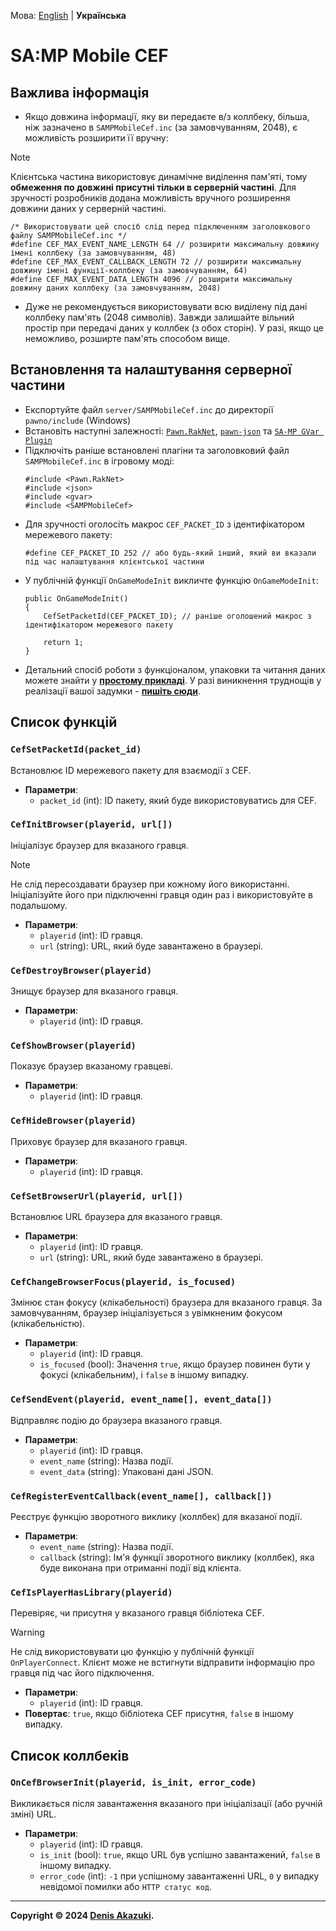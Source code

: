 Мова: [English](../en/server.md) | **Українська**

# SA:MP Mobile CEF

## Важлива інформація
- Якщо довжина інформації, яку ви передаєте в/з коллбеку, більша, ніж зазначено в `SAMPMobileCef.inc` (за замовчуванням, 2048), є можливість розширити її вручну:
> [!NOTE]
> Клієнтська частина використовує динамічне виділення пам'яті, тому **обмеження по довжині присутні тільки в серверній частині**. Для зручності розробників додана можливість вручного розширення довжини даних у серверній частині.
```pawn
/* Використовувати цей спосіб слід перед підключенням заголовкового файлу SAMPMobileCef.inc */
#define CEF_MAX_EVENT_NAME_LENGTH 64 // розширити максимальну довжину імені коллбеку (за замовчуванням, 48)
#define CEF_MAX_EVENT_CALLBACK_LENGTH 72 // розширити максимальну довжину імені функції-коллбеку (за замовчуванням, 64)
#define CEF_MAX_EVENT_DATA_LENGTH 4096 // розширити максимальну довжину даних коллбеку (за замовчуванням, 2048)
```
- Дуже не рекомендується використовувати всю виділену під дані коллбеку пам'ять (2048 символів). Завжди залишайте вільний простір при передачі даних у коллбек (з обох сторін). У разі, якщо це неможливо, розширте пам'ять способом вище.

## Встановлення та налаштування серверної частини
- Експортуйте файл `server/SAMPMobileCef.inc` до директорії `pawno/include` (Windows)
- Встановіть наступні залежності: [`Pawn.RakNet`](https://github.com/katursis/Pawn.RakNet), [`pawn-json`](https://github.com/Southclaws/pawn-json) та [`SA-MP GVar Plugin`](https://github.com/samp-incognito/samp-gvar-plugin)
- Підключіть раніше встановлені плагіни та заголовковий файл `SAMPMobileCef.inc` в ігровому моді:
    ```pawn
    #include <Pawn.RakNet>
    #include <json>
    #include <gvar>
    #include <SAMPMobileCef>
    ```
- Для зручності оголосіть макрос `CEF_PACKET_ID` з ідентифікатором мережевого пакету:
    ```pawn
    #define CEF_PACKET_ID 252 // або будь-який інший, який ви вказали під час налаштування клієнтської частини
    ```
- У публічній функції `OnGameModeInit` викличте функцію `OnGameModeInit`:
    ```pawn
    public OnGameModeInit()
    {
        CefSetPacketId(CEF_PACKET_ID); // раніше оголошений макрос з ідентифікатором мережевого пакету
    	
        return 1;
    }
    ```
- Детальний спосіб роботи з функціоналом, упаковки та читання даних можете знайти у [**простому прикладі**](../../example/server/example.pwn). У разі виникнення труднощів у реалізації вашої задумки - [**пишіть сюди**](https://github.com/denis-akazuki/samp-mobile-cef/issues).

## Список функцій
### `CefSetPacketId(packet_id)`
Встановлює ID мережевого пакету для взаємодії з CEF.

- **Параметри**:
  - `packet_id` (int): ID пакету, який буде використовуватись для CEF.

### `CefInitBrowser(playerid, url[])`
Ініціалізує браузер для вказаного гравця.

> [!NOTE]
> Не слід пересоздавати браузер при кожному його використанні. Ініціалізуйте його при підключенні гравця один раз і використовуйте в подальшому.

- **Параметри**:
  - `playerid` (int): ID гравця.
  - `url` (string): URL, який буде завантажено в браузері.

### `CefDestroyBrowser(playerid)`
Знищує браузер для вказаного гравця.

- **Параметри**:
  - `playerid` (int): ID гравця.

### `CefShowBrowser(playerid)`
Показує браузер вказаному гравцеві.

- **Параметри**:
  - `playerid` (int): ID гравця.

### `CefHideBrowser(playerid)`
Приховує браузер для вказаного гравця.

- **Параметри**:
  - `playerid` (int): ID гравця.

### `CefSetBrowserUrl(playerid, url[])`
Встановлює URL браузера для вказаного гравця.

- **Параметри**:
  - `playerid` (int): ID гравця.
  - `url` (string): URL, який буде завантажено в браузері.

### `CefChangeBrowserFocus(playerid, is_focused)`
Змінює стан фокусу (клікабельності) браузера для вказаного гравця. За замовчуванням, браузер ініціалізується з увімкненим фокусом (клікабельністю).

- **Параметри**:
  - `playerid` (int): ID гравця.
  - `is_focused` (bool): Значення `true`, якщо браузер повинен бути у фокусі (клікабельним), і `false` в іншому випадку.

### `CefSendEvent(playerid, event_name[], event_data[])`
Відправляє подію до браузера вказаного гравця.

- **Параметри**:
  - `playerid` (int): ID гравця.
  - `event_name` (string): Назва події.
  - `event_data` (string): Упаковані дані JSON.

### `CefRegisterEventCallback(event_name[], callback[])`
Реєструє функцію зворотного виклику (коллбек) для вказаної події.

- **Параметри**:
  - `event_name` (string): Назва події.
  - `callback` (string): Ім'я функції зворотного виклику (коллбек), яка буде виконана при отриманні події від клієнта.

### `CefIsPlayerHasLibrary(playerid)`
Перевіряє, чи присутня у вказаного гравця бібліотека CEF.

> [!WARNING]
> Не слід використовувати цю функцію у публічній функції `OnPlayerConnect`. Клієнт може не встигнути відправити інформацію про гравця під час його підключення.

- **Параметри**:
  - `playerid` (int): ID гравця.
- **Повертає**: `true`, якщо бібліотека CEF присутня, `false` в іншому випадку.

## Список коллбеків
### `OnCefBrowserInit(playerid, is_init, error_code)`
Викликається після завантаження вказаного при ініціалізації (або ручній зміні) URL.

- **Параметри**:
  - `playerid` (int): ID гравця.
  - `is_init` (bool): `true`, якщо URL був успішно завантажений, `false` в іншому випадку.
  - `error_code` (int): `-1` при успішному завантаженні URL, `0` у випадку невідомої помилки або `HTTP статус код`.

---
**Copyright © 2024 [Denis Akazuki](https://github.com/denis-akazuki).**
